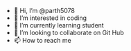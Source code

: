- 👋 Hi, I’m @parth5078
- 👀 I’m interested in coding
- 🌱 I’m currently learning student
- 💞️ I’m looking to collaborate on Git Hub
- 📫 How to reach me 

<!---
parth5078/parth5078 is a ✨ special ✨ repository because its `PARTH.md` (this file) appears on your GitHub profile.
You can click the Preview link to take a look at your changes.
--->
